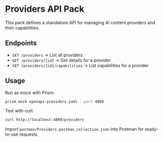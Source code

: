 # Providers API Pack

This pack defines a standalone API for managing AI content providers and their capabilities.

## Endpoints
- `GET /providers` → List all providers
- `GET /providers/{id}` → Get details for a provider
- `GET /providers/{id}/capabilities` → List capabilities for a provider

## Usage
Run as mock with Prism:
```bash
prism mock openapi-providers.yaml --port 4009
```

Test with curl:
```bash
curl http://localhost:4009/providers
```

Import `postman/Providers.postman_collection.json` into Postman for ready-to-use requests.
